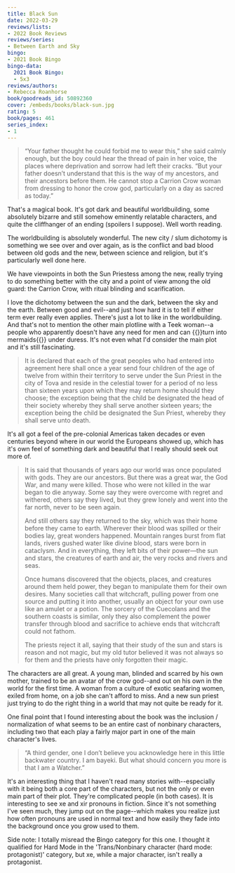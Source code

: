 ```yaml
---
title: Black Sun
date: 2022-03-29
reviews/lists:
- 2022 Book Reviews
reviews/series:
- Between Earth and Sky
bingo:
- 2021 Book Bingo
bingo-data:
  2021 Book Bingo:
  - 5x3
reviews/authors:
- Rebecca Roanhorse
book/goodreads_id: 50892360
cover: /embeds/books/black-sun.jpg
rating: 5
book/pages: 461
series_index:
- 1
---
```

> “Your father thought he could forbid me to wear this,” she said calmly enough, but the boy could hear the thread of pain in her voice, the places where deprivation and sorrow had left their cracks. “But your father doesn’t understand that this is the way of my ancestors, and their ancestors before them. He cannot stop a Carrion Crow woman from dressing to honor the crow god, particularly on a day as sacred as today.”

That's a magical book. It's got dark and beautiful worldbuilding, some absolutely bizarre and still somehow eminently relatable characters, and quite the cliffhanger of an ending (spoilers I suppose). Well worth reading. 

<!--more-->

The worldbuilding is absolutely wonderful. The new city / slum dichotomy is something we see over and over again, as is the conflict and bad blood between old gods and the new, between science and religion, but it's particularly well done here. 

We have viewpoints in both the Sun Priestess among the new, really trying to do something better with the city and a point of view among the old guard: the Carrion Crow, with ritual blinding and scarification. 

I love the dichotomy between the sun and the dark, between the sky and the earth. Between good and evil--and just how hard it is to tell if either term ever really even applies. There's just a lot to like in the worldbuilding. And that's not to mention the other main plotline with a Teek woman--a people who apparently doesn't have any need for men and can {{<spoiler>}}turn into mermaids{{</spoiler>}} under duress. It's not even what I'd consider the main plot and it's still fascinating. 

> It is declared that each of the great peoples who had entered into agreement here shall once a year send four children of the age of twelve from within their territory to serve under the Sun Priest in the city of Tova and reside in the celestial tower for a period of no less than sixteen years upon which they may return home should they choose; the exception being that the child be designated the head of their society whereby they shall serve another sixteen years; the exception being the child be designated the Sun Priest, whereby they shall serve unto death.

It's all got a feel of the pre-colonial Americas taken decades or even centuries beyond where in our world the Europeans showed up, which has it's own feel of something dark and beautiful that I really should seek out more of. 

> It is said that thousands of years ago our world was once populated with gods. They are our ancestors. But there was a great war, the God War, and many were killed. Those who were not killed in the war began to die anyway. Some say they were overcome with regret and withered, others say they lived, but they grew lonely and went into the far north, never to be seen again.
> 
> And still others say they returned to the sky, which was their home before they came to earth. Wherever their blood was spilled or their bodies lay, great wonders happened. Mountain ranges burst from flat lands, rivers gushed water like divine blood, stars were born in cataclysm. And in everything, they left bits of their power—the sun and stars, the creatures of earth and air, the very rocks and rivers and seas. 
> 
> Once humans discovered that the objects, places, and creatures around them held power, they began to manipulate them for their own desires. Many societies call that witchcraft, pulling power from one source and putting it into another, usually an object for your own use like an amulet or a potion. The sorcery of the Cuecolans and the southern coasts is similar, only they also complement the power transfer through blood and sacrifice to achieve ends that witchcraft could not fathom. 
> 
> The priests reject it all, saying that their study of the sun and stars is reason and not magic, but my old tutor believed it was not always so for them and the priests have only forgotten their magic.

The characters are all great. A young man, blinded and scarred by his own mother, trained to be an avatar of the crow god--and out on his own in the world for the first time. A woman from a culture of exotic seafaring women, exiled from home, on a job she can't afford to miss. And a new sun priest just trying to do the right thing in a world that may not quite be ready for it. 

One final point that I found interesting about the book was the inclusion / normalization of what seems to be an entire cast of nonbinary characters, including two that each play a fairly major part in one of the main character's lives. 

> “A third gender, one I don’t believe you acknowledge here in this little backwater country. I am bayeki. But what should concern you more is that I am a Watcher.”

It's an interesting thing that I haven't read many stories with--especially with it being both a core part of the characters, but not the only or even main part of their plot. They're complicated people (in both cases). It is interesting to see xe and xir pronouns in fiction. Since it's not something I've seen much, they jump out on the page--which makes you realize just how often pronouns are used in normal text and how easily they fade into the background once you grow used to them. 

Side note: I totally misread the Bingo category for this one. I thought it qualified for Hard Mode in the 'Trans/Nonbinary character (hard mode: protagonist)' category, but xe, while a major character, isn't really a protagonist.